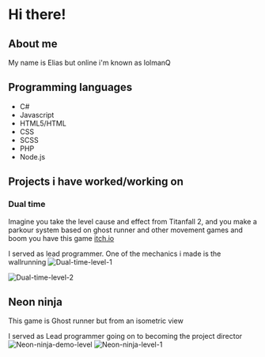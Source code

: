 # Hi there!
## About me

My name is Elias but online i'm known as lolmanQ

## Programming languages

 - C#
 - Javascript
 - HTML5/HTML
 - CSS
 - SCSS
 - PHP
 - Node.js

## Projects i have worked/working on

### Dual time
Imagine you take the level cause and effect from Titanfall 2, and you make a parkour system based on ghost runner and other movement games and boom you have this game
[itch.io](https://lolmanq.itch.io/dual-time)

I served as lead programmer. One of the mechanics i made is the wallrunning
![Dual-time-level-1](https://user-images.githubusercontent.com/32110106/135497293-2a837dc6-bbdd-4809-83f3-adac53df0116.gif)

![Dual-time-level-2](https://user-images.githubusercontent.com/32110106/135497035-99d6dd43-9439-4f0c-ab61-cc52d508d612.gif)

## Neon ninja
This game is Ghost runner but from an isometric view

I served as Lead programmer going on to becoming the project director
![Neon-ninja-demo-level](https://user-images.githubusercontent.com/32110106/135501553-4b5989e0-b6f2-4270-bcc3-f09d15011177.gif)
![Neon-ninja-level-1](https://user-images.githubusercontent.com/32110106/135501863-b26dee69-ed6d-4891-9030-29f92903e3be.png)



<!--
**lolmanQ/lolmanQ** is a ✨ _special_ ✨ repository because its `README.md` (this file) appears on your GitHub profile.

Here are some ideas to get you started:

- 🔭 I’m currently working on ...
- 🌱 I’m currently learning ...
- 👯 I’m looking to collaborate on ...
- 🤔 I’m looking for help with ...
- 💬 Ask me about ...
- 📫 How to reach me: ...
- 😄 Pronouns: ...
- ⚡ Fun fact: ...
-->
